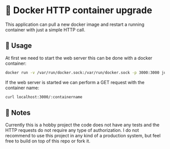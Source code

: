 # :whale2: Docker HTTP container upgrade
This application can pull a new docker image and restart a running container with just a simple HTTP call.

## :wrench: Usage
At first we need to start the web server this can be done with a docker container:
```bash
docker run -v /var/run/docker.sock:/var/run/docker.sock -p 3000:3000 jurruh/http-container-upgrade
```
If the web server is started we can perform a GET request with the container name:
```bash
curl localhost:3000/:containername
```

## :notebook: Notes
Currently this is a hobby project the code does not have any tests and the HTTP requests do not require any type of authorization. I do not recommend to use this project in any kind of a production system, but feel free to build on top of this repo or fork it.
